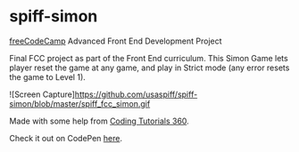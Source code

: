 # spiff-simon

 
<a href="https://freecodecamp.com">freeCodeCamp</a> Advanced Front End Development Project
 
Final FCC project as part of the Front End curriculum.
This Simon Game lets player reset the game at any game, and play in Strict mode (any error resets the game to Level 1).

![Screen Capture]https://github.com/usaspiff/spiff-simon/blob/master/spiff_fcc_simon.gif

Made with some help from <a href="https://www.youtube.com/user/pizzapokerguy87">Coding Tutorials 360</a>.

Check it out on CodePen <a href="https://codepen.io/usaspiff/full/XRYNNp/">here</a>.
